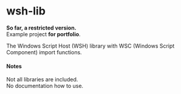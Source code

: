 # wsh-lib
**So far, a restricted version.**<br/>
Example project **for portfolio**.

The Windows Script Host (WSH) library with WSC (Windows Script Component) import functions.

#### Notes
Not all libraries are included.<br/>
No documentation how to use.

